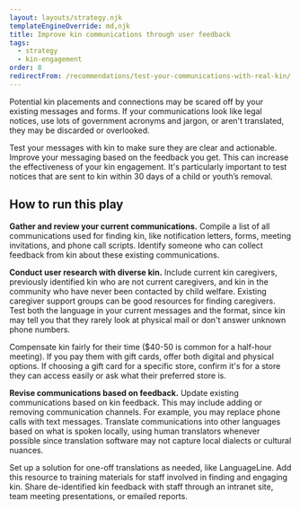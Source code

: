 ```yaml
---
layout: layouts/strategy.njk
templateEngineOverride: md,njk
title: Improve kin communications through user feedback
tags:
  - strategy
  - kin-engagement
order: 8
redirectFrom: /recommendations/test-your-communications-with-real-kin/
---
```


Potential kin placements and connections may be scared off by your existing messages and forms. If your communications look like legal notices, use lots of government acronyms and jargon, or aren't translated, they may be discarded or overlooked.

Test your messages with kin to make sure they are clear and actionable. Improve your messaging based on the feedback you get. This can increase the effectiveness of your kin engagement. It's particularly important to test notices that are sent to kin within 30 days of a child or youth’s removal.

## How to run this play

**Gather and review your current communications.** Compile a list of all communications used for finding kin, like notification letters, forms, meeting invitations, and phone call scripts. Identify someone who can collect feedback from kin about these existing communications.

**Conduct user research with diverse kin.** Include current kin caregivers, previously identified kin who are not current caregivers, and kin in the community who have never been contacted by child welfare. Existing caregiver support groups can be good resources for finding caregivers. Test both the language in your current messages and the format, since kin may tell you that they rarely look at physical mail or don't answer unknown phone numbers.

Compensate kin fairly for their time ($40-50 is common for a half-hour meeting). If you pay them with gift cards, offer both digital and physical options. If choosing a gift card for a specific store, confirm it's for a store they can access easily or ask what their preferred store is.

**Revise communications based on feedback.** Update existing communications based on kin feedback. This may include adding or removing communication channels. For example, you may replace phone calls with text messages. Translate communications into other languages based on what is spoken locally, using human translators whenever possible since translation software may not capture local dialects or cultural nuances.

Set up a solution for one-off translations as needed, like LanguageLine. Add this resource to training materials for staff involved in finding and engaging kin. Share de-identified kin feedback with staff through an intranet site, team meeting presentations, or emailed reports.
